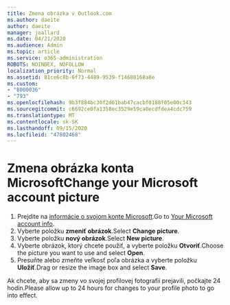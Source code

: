 ```yaml
---
title: Zmena obrázka v Outlook.com
ms.author: daeite
author: daeite
manager: joallard
ms.date: 04/21/2020
ms.audience: Admin
ms.topic: article
ms.service: o365-administration
ROBOTS: NOINDEX, NOFOLLOW
localization_priority: Normal
ms.assetid: 81ce6c8b-6f73-4489-9539-f14680168a8e
ms.custom:
- "8000036"
- "793"
ms.openlocfilehash: 9b3f884bc30f2d61bab47cacbf0188f05e00c343
ms.sourcegitcommit: c6692ce0fa1358ec3529e59ca0ecdfdea4cdc759
ms.translationtype: MT
ms.contentlocale: sk-SK
ms.lasthandoff: 09/15/2020
ms.locfileid: "47802468"
---
```

# <a name="change-your-microsoft-account-picture"></a><span data-ttu-id="87122-102">Zmena obrázka konta Microsoft</span><span class="sxs-lookup"><span data-stu-id="87122-102">Change your Microsoft account picture</span></span>

1. <span data-ttu-id="87122-103">Prejdite na [informácie o svojom konte Microsoft](https://go.microsoft.com/fwlink/p/?linkid=860841).</span><span class="sxs-lookup"><span data-stu-id="87122-103">Go to [Your Microsoft account info](https://go.microsoft.com/fwlink/p/?linkid=860841).</span></span>
2. <span data-ttu-id="87122-104">Vyberte položku **zmeniť obrázok**.</span><span class="sxs-lookup"><span data-stu-id="87122-104">Select **Change picture**.</span></span>
3. <span data-ttu-id="87122-105">Vyberte položku **nový obrázok**.</span><span class="sxs-lookup"><span data-stu-id="87122-105">Select **New picture**.</span></span>
4. <span data-ttu-id="87122-106">Vyberte obrázok, ktorý chcete použiť, a vyberte položku **Otvoriť**.</span><span class="sxs-lookup"><span data-stu-id="87122-106">Choose the picture you want to use and select **Open**.</span></span>
5. <span data-ttu-id="87122-107">Presuňte alebo zmeňte veľkosť poľa obrázka a vyberte položku **Uložiť**.</span><span class="sxs-lookup"><span data-stu-id="87122-107">Drag or resize the image box and select **Save**.</span></span>

<span data-ttu-id="87122-108">Ak chcete, aby sa zmeny vo svojej profilovej fotografii prejavili, počkajte 24 hodín.</span><span class="sxs-lookup"><span data-stu-id="87122-108">Please allow up to 24 hours for changes to your profile photo to go into effect.</span></span>